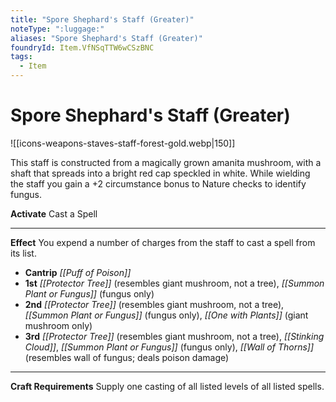 ```yaml
---
title: "Spore Shephard's Staff (Greater)"
noteType: ":luggage:"
aliases: "Spore Shephard's Staff (Greater)"
foundryId: Item.VfNSqTTW6wCSzBNC
tags:
  - Item
---
```


# Spore Shephard's Staff (Greater)
![[icons-weapons-staves-staff-forest-gold.webp|150]]

This staff is constructed from a magically grown amanita mushroom, with a shaft that spreads into a bright red cap speckled in white. While wielding the staff you gain a +2 circumstance bonus to Nature checks to identify fungus.

**Activate** Cast a Spell

* * *

**Effect** You expend a number of charges from the staff to cast a spell from its list.

*   **Cantrip** _[[Puff of Poison]]_
*   **1st** _[[Protector Tree]]_ (resembles giant mushroom, not a tree), _[[Summon Plant or Fungus]]_ (fungus only)
*   **2nd** _[[Protector Tree]]_ (resembles giant mushroom, not a tree), _[[Summon Plant or Fungus]]_ (fungus only), _[[One with Plants]]_ (giant mushroom only)
*   **3rd** _[[Protector Tree]]_ (resembles giant mushroom, not a tree), _[[Stinking Cloud]]_, _[[Summon Plant or Fungus]]_ (fungus only), _[[Wall of Thorns]]_ (resembles wall of fungus; deals poison damage)

* * *

**Craft Requirements** Supply one casting of all listed levels of all listed spells.
